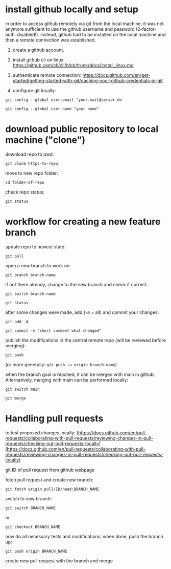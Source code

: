 # install github locally and setup
in order to access github remotely via git from the local machine, it was not anymore sufficient to use the github username and password (2-factor-auth. disabled!). instead, github had to be installed on the local machine and then a remote connection was established. 

1. create a github account.

2. install github cli on linux: https://github.com/cli/cli/blob/trunk/docs/install_linux.md

3. authenticate remote connection: https://docs.github.com/en/get-started/getting-started-with-git/caching-your-github-credentials-in-git

4. configure git locally:

`git config --global user.email "your.mail@server.de`

`git config --global user.name "your name"`


# download public repository to local machine ("clone")
download repo to pwd:

`git clone https-to-repo`

move to new repo folder:

`cd folder-of-repo`

check repo status:

`git status`


# workflow for creating a new feature branch

update repo to newest state:

`git pull`

open a new branch to work on:

`git branch branch-name`

if not there already, change to the new branch and check if correct:

`git switch branch-name`

`git status`

after some changes were made, add (-a = all) and commit your changes:

`git add -A`

`git commit -m "short comment what changed"`


publish the modifications in the central remote repo (will be reviewed before merging):

`git push`

(or more generally: `git push -u origin branch-name`)

when the branch goal is reached, it can be merged with main in github.
Alternatively, merging with main can be performed locally:

`git switch main`

`git merge`

# Handling pull requests

to test proposed changes locally:
[https://docs.github.com/en/pull-requests/collaborating-with-pull-requests/reviewing-changes-in-pull-requests/checking-out-pull-requests-locally](https://docs.github.com/en/pull-requests/collaborating-with-pull-requests/reviewing-changes-in-pull-requests/checking-out-pull-requests-locally)

git ID of pull request from github webpage

fetch pull request and create new branch:

`git fetch origin pull/ID/head:BRANCH_NAME`

switch to new branch:

`git switch BRANCH_NAME`

or

`git checkout BRANCH_NAME`

now do all necessary tests and modifications; when done, push the branch up:

`git push origin BRANCH_NAME`

create new pull request with the branch and merge 


